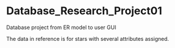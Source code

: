 # Database_Research_Project01
Database project from ER model to user GUI

The data in reference is for stars with several attributes assigned.
